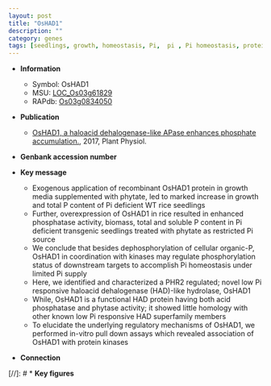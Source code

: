 ```yaml
---
layout: post
title: "OsHAD1"
description: ""
category: genes
tags: [seedlings, growth, homeostasis, Pi,  pi , Pi homeostasis, protein kinase]
---
```


* **Information**  
    + Symbol: OsHAD1  
    + MSU: [LOC_Os03g61829](http://rice.plantbiology.msu.edu/cgi-bin/ORF_infopage.cgi?orf=LOC_Os03g61829)  
    + RAPdb: [Os03g0834050](http://rapdb.dna.affrc.go.jp/viewer/gbrowse_details/irgsp1?name=Os03g0834050)  

* **Publication**  
    + [OsHAD1, a haloacid dehalogenase-like APase enhances phosphate accumulation.](http://www.ncbi.nlm.nih.gov/pubmed?term=OsHAD1,+a+haloacid+dehalogenase-like+APase+enhances+phosphate+accumulation.%5BTitle%5D), 2017, Plant Physiol.

* **Genbank accession number**  

* **Key message**  
    + Exogenous application of recombinant OsHAD1 protein in growth media supplemented with phytate, led to marked increase in growth and total P content of Pi deficient WT rice seedlings
    + Further, overexpression of OsHAD1 in rice resulted in enhanced phosphatase activity, biomass, total and soluble P content in Pi deficient transgenic seedlings treated with phytate as restricted Pi source
    + We conclude that besides dephosphorylation of cellular organic-P, OsHAD1 in coordination with kinases may regulate phosphorylation status of downstream targets to accomplish Pi homeostasis under limited Pi supply
    + Here, we identified and characterized a PHR2 regulated; novel low Pi responsive haloacid dehalogenase (HAD)-like hydrolase, OsHAD1
    + While, OsHAD1 is a functional HAD protein having both acid phosphatase and phytase activity; it showed little homology with other known low Pi responsive HAD superfamily members
    + To elucidate the underlying regulatory mechanisms of OsHAD1, we performed in-vitro pull down assays which revealed association of OsHAD1 with protein kinases

* **Connection**  

[//]: # * **Key figures**  


